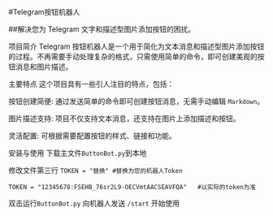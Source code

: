 #Telegram按钮机器人

##解决您为 Telegram 文字和描述型图片添加按钮的困扰。

项目简介
Telegram 按钮机器人是一个用于简化为文本消息和描述型图片添加按钮的过程。不再需要手动处理复杂的格式，只需使用简单的命令，即可创建美观的按钮消息和图片描述。

主要特点
这个项目具有一些引人注目的特点，包括：

按钮创建简便: 通过发送简单的命令即可创建按钮消息，无需手动编辑 `Markdown`。

图片描述支持: 项目不仅支持文本消息，还支持在图片上添加描述和按钮。

灵活配置: 可根据需要配置按钮的样式、链接和功能。

安装与使用
下载主文件`ButtonBot.py`到本地

修改文件第三行
`TOKEN = "替换" #替换为您的机器人Token `

`TOKEN = "12345678:FSEHB_76sr2L9-OECVmtAACSEAVFQA"   #以实际的token为准`

双击运行`ButtonBot.py`
向机器人发送 `/start` 开始使用

